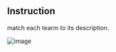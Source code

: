 ## Instruction

match each tearm to its description.

![image](https://github.com/adeleke123/I4GCybersecurity/assets/51156057/389bf41e-a987-4e1b-a475-4e44939a09b3)

